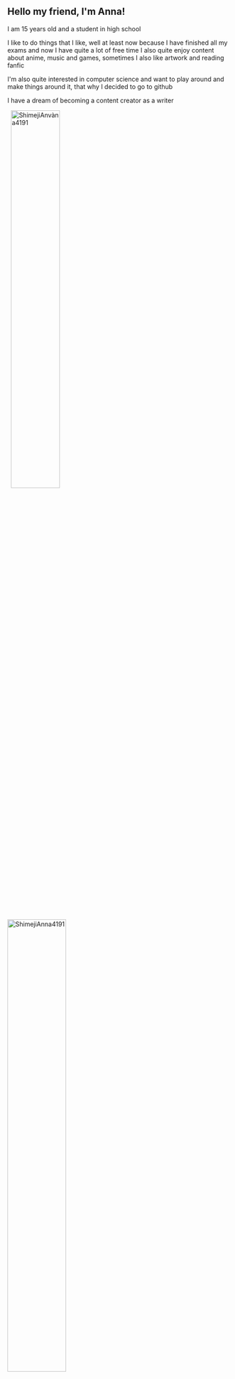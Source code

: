 ## Hello my friend, I'm Anna!

I am 15 years old and a student in high school

I like to do things that I like, well at least now because I have finished all my exams and now I have quite a lot of free time
I also quite enjoy content about anime, music and games, sometimes I also like artwork and reading fanfic 

I'm also quite interested in computer science and want to play around and make things around it, that why I decided to go to github

I have a dream of becoming a content creator as a writer 


<div class="d-block"> 
  <a href="https://github.com/anuraghazra/github-readme-stats" title="GitHub Readme Stats"><img src="https://github-readme-stats.vercel.app/api?username=ShimejiAnna4191&theme=tokyonight" alt="ShimejiAnvàna4191" width=46.7% align="center" /></a>
  <a href="https://github.com/denvercoder1/github-readme-streak-stats" title="Github Readme Streak Stats"><img src="https://streak-stats.demolab.com/?user=ShimejiAnna4191&theme=tokyonight" alt="ShimejiAnna4191" width=51.1% align="center"/></a> 
</div>
<br>
<a href="https://github.com/Ashutosh00710/github-readme-activity-graph" title="Github Readme Activity Stats"><img src="https://github-readme-activity-graph.vercel.app/graph?username=ShimejiAnna4191&theme=github" alt="ShimejiAnna4191" width=99.8% /></a>

---
## Some language i've use

<div class="d-block">
<a href="https://github.com/anuraghazra/github-readme-stats" title="Langs"><img src="https://github-readme-stats.vercel.app/api/top-langs/?username=ShimejiAnna4191&theme=tokyonight" alt="ShimejiAnna4191" width=48% align=left/></a>
</div>

---       

### Some fact about me      
Actually my name is not Anna but I will keep this name for some reasons related to motivation and good sleep            

I have the personality of a kid, well bc i'm a kid

Sometimes I'm curious so don't be shy if I ask too many questions
